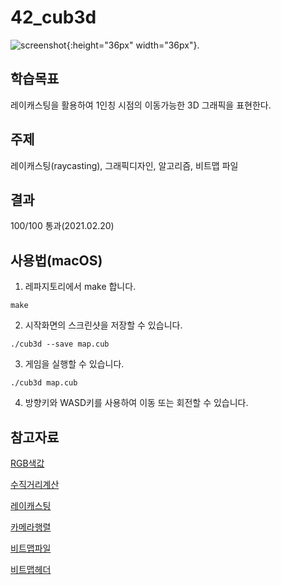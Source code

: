 # 42_cub3d

![screenshot](https://user-images.githubusercontent.com/62171131/109470351-a3742f80-7ab2-11eb-8f3d-5560491bb48c.jpg){:height="36px" width="36px"}.

## 학습목표
레이캐스팅을 활용하여 1인칭 시점의 이동가능한 3D 그래픽을 표현한다.

## 주제
레이캐스팅(raycasting), 그래픽디자인, 알고리즘, 비트맵 파일

## 결과
100/100 통과(2021.02.20)

## 사용법(macOS)
1. 레파지토리에서 make 합니다.
```
make
```

2. 시작화면의 스크린샷을 저장할 수 있습니다.
```
./cub3d --save map.cub
```

3. 게임을 실행할 수 있습니다.
```
./cub3d map.cub
```

4. 방향키와 WASD키를 사용하여 이동 또는 회전할 수 있습니다.

## 참고자료

[RGB색값](https://stdbc.tistory.com/62)

[수직거리계산](https://github.com/sungyongcho/ii2r/blob/master/md/6.md)

[레이캐스팅](https://github.com/365kim/raycasting_tutorial)

[카메라행렬](https://stdbc.tistory.com/67)

[비트맵파일](https://dojang.io/mod/page/view.php?id=702)

[비트맵헤더](https://stackoverflow.com/questions/2654480/writing-bmp-image-in-pure-c-c-without-other-libraries)
